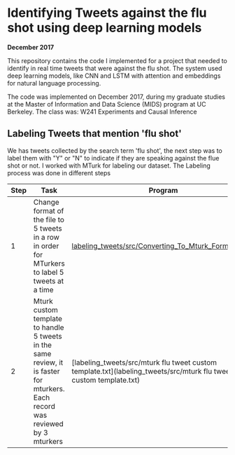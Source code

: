 # Identifying Tweets against the flu shot using deep learning models

**December 2017**

This repository contains the code I implemented for a project that needed to identify in real time tweets that were against the flu shot. The system used deep learning models, like CNN and LSTM with attention and embeddings for natural language processing.   

The code was implemented on December 2017, during my graduate studies at the Master of Information and Data Science (MIDS) 
program at UC Berkeley. The class was: W241 Experiments and Causal Inference 

## Labeling Tweets that mention 'flu shot'   
We has tweets collected by the search term 'flu shot', the next step was to label them with "Y" or "N" to indicate if they are speaking against the flue shot or not. I worked with MTurk for labeling our dataset.
The Labeling process was done in different steps

| Step | Task | Program |
|---|---|----|
|1 | Change format of the file to 5 tweets in a row in order for MTurkers to label 5 tweets at a time | [labeling_tweets/src/Converting_To_Mturk_Format.ipynb](labeling_tweets/src/Converting_To_Mturk_Format.ipynb) |
|2| Mturk custom template to handle 5 tweets in the same review, it is faster for mturkers. Each record was reviewed by 3 mturkers|[labeling_tweets/src/mturk flu tweet custom template.txt](labeling_tweets/src/mturk flu tweet custom template.txt) |

